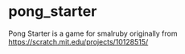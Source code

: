 # pong_starter
Pong Starter is a game for smalruby originally from https://scratch.mit.edu/projects/10128515/ 
